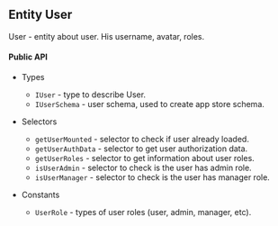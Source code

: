 ## Entity User

User - entity about user. His username, avatar, roles.

#### Public API

- Types
  - `IUser` - type to describe User.
  - `IUserSchema` - user schema, used to create app store schema.

- Selectors
  - `getUserMounted` - selector to check if user already loaded.
  - `getUserAuthData` - selector to get user authorization data.
  - `getUserRoles` - selector to get information about user roles.
  - `isUserAdmin` - selector to check is the user has admin role.
  - `isUserManager` - selector to check is the user has manager role.

- Constants
  - `UserRole` - types of user roles (user, admin, manager, etc).
